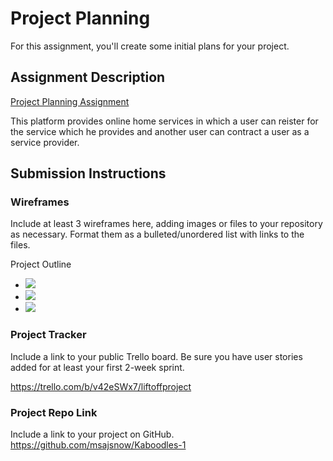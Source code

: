 # Project Planning
For this assignment, you'll create some initial plans for your project.

## Assignment Description
[Project Planning Assignment](https://education.launchcode.org/liftoff/modules/assignments/project-planning)

This platform provides online home services in which a user can reister for the service which he provides and another user can contract a user as a service provider.

## Submission Instructions

### Wireframes

Include at least 3 wireframes here, adding images or files to your repository as necessary. Format them as a bulleted/unordered list with links to the files.

<!DOCTYPE html>
<html>
  <head>Project Outline</head>
  <ul>
    <li><img src="Images/ProjectOutline1.jpg"></li>
    <li><img src="Images/ProjectOutline2.jpg"></li>
    <li><img src="Images/ProjectOutline3.jpg"></li>
  </ul>
  </div></body>
  </html>

### Project Tracker

Include a link to your public Trello board. Be sure you have user stories added for at least your first 2-week sprint.

https://trello.com/b/v42eSWx7/liftoffproject

### Project Repo Link

Include a link to your project on GitHub.
https://github.com/msajsnow/Kaboodles-1
